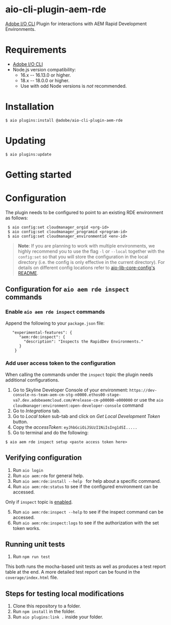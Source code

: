 # aio-cli-plugin-aem-rde

[Adobe I/O CLI](https://github.com/adobe/aio-cli) Plugin for interactions with
AEM Rapid Development Environments.

# Requirements

- [Adobe I/O CLI](https://github.com/adobe/aio-cli)
- Node.js version compatibility:
  - 16.x -- 16.13.0 or higher.
  - 18.x -- 18.0.0 or higher.
  - Use with odd Node versions is _not_ recommended.

# Installation

```
$ aio plugins:install @adobe/aio-cli-plugin-aem-rde
```

# Updating

```
$ aio plugins:update
```

# Getting started

# Configuration

The plugin needs to be configured to point to an existing RDE environment as follows:

```
 $ aio config:set cloudmanager_orgid <org-id>
 $ aio config:set cloudmanager_programid <program-id>
 $ aio config:set cloudmanager_environmentid <env-id>
```

> **Note**:
> If you are planning to work with multiple environments, we highly recommend you to use the flag `-l` or `--local` together with the `config:set` so that you will store the configuration in the local directory (i.e. the config is only effective in the current directory). For details on different config locations refer to [aio-lib-core-config's README](https://github.com/adobe/aio-lib-core-config#persistent-file-locations).

## Configuration for `aio aem rde inspect` commands

### Enable `aio aem rde inspect` commands

Append the following to your `package.json` file:

```
   "experimental-features": {
      "aem:rde:inspect": {
        "description": "Inspects the RapidDev Environments."
      }
    }
```

### Add user access token to the configuration

When calling the commands under the `inspect` topic the plugin needs additional configurations.

1. Go to Skyline Developer Console of your environment: `https://dev-console-ns-team-aem-cm-stg-n0000.ethos00-stage-va7.dev.adobeaemcloud.com/#release-cm-p00000-e000000` or use the `aio cloudmanager:environment:open-developer-console` command
2. Go to _Integrations_ tab.
3. Go to _Local token_ sub-tab and click on _Get Local Development Token_ button.
4. Copy the _accessToken_: `eyJhbGciOiJSUzI1NiIsIng1dSI.....`
5. Go to terminal and do the following:

```
$ aio aem rde inspect setup <paste access token here>
```

## Verifying configuration

1. Run `aio login`
2. Run `aio aem:rde` for general help.
3. Run `aio aem:rde:install --help ` for help about a specific command.
4. Run `aio aem:rde:status` to see if the configured environment can be accessed.

Only if `inspect` topic is [enabled](#configuration-for-aio-aem-rde-inspect-commands).

5. Run `aio aem:rde:inspect --help` to see if the inspect command can be accessed.
6. Run `aio aem:rde:inspect:logs` to see if the authorization with the set token works.

## Running unit tests

1. Run `npm run test`

This both runs the mocha-based unit tests as well as produces a test report table at the end.
A more detailed test report can be found in the `coverage/index.html` file.

## Steps for testing local modifications

1. Clone this repository to a folder.
2. Run `npm install` in the folder.
3. Run `aio plugins:link .` inside your folder.
